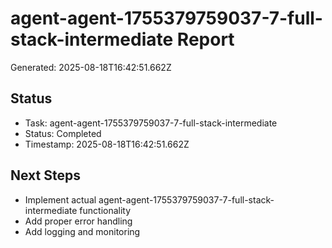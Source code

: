 # agent-agent-1755379759037-7-full-stack-intermediate Report

Generated: 2025-08-18T16:42:51.662Z

## Status
- Task: agent-agent-1755379759037-7-full-stack-intermediate
- Status: Completed
- Timestamp: 2025-08-18T16:42:51.662Z

## Next Steps
- Implement actual agent-agent-1755379759037-7-full-stack-intermediate functionality
- Add proper error handling
- Add logging and monitoring

